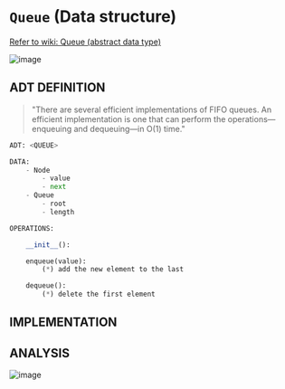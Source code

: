 # `Queue` (Data structure)

[Refer to wiki: Queue (abstract data type)](https://www.wikiwand.com/en/Queue_(abstract_data_type))

![image](https://user-images.githubusercontent.com/14041622/48720789-6413d300-ec5b-11e8-9ea3-b981924c4067.png)


## ADT DEFINITION

> "There are several efficient implementations of FIFO queues. An efficient implementation is one that can perform the operations—enqueuing and dequeuing—in O(1) time."

```py
ADT: <QUEUE>

DATA:
    - Node
        - value
        - next
    - Queue
        - root
        - length

OPERATIONS:

    __init__():

    enqueue(value):
        (*) add the new element to the last

    dequeue():
        (*) delete the first element
```

## IMPLEMENTATION


## ANALYSIS

![image](https://user-images.githubusercontent.com/14041622/48720809-7726a300-ec5b-11e8-9046-f16b3adcf420.png)
